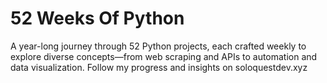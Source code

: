 # 52 Weeks Of Python
A year-long journey through 52 Python projects, each crafted weekly to explore diverse concepts—from web scraping and APIs to automation and data visualization. Follow my progress and insights on soloquestdev.xyz
